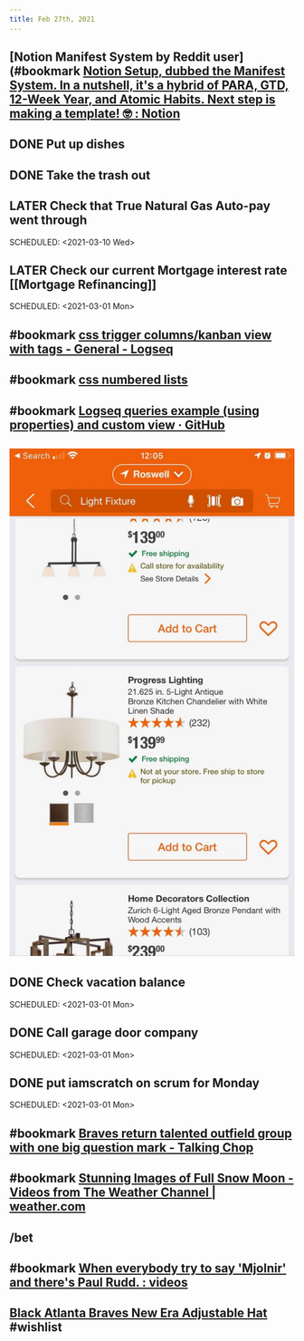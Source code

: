 ```yaml
---
title: Feb 27th, 2021
---
```


## [Notion Manifest System by Reddit user](#bookmark [Notion Setup, dubbed the Manifest System. In a nutshell, it&#x27;s a hybrid of PARA, GTD, 12-Week Year, and Atomic Habits. Next step is making a template! 🤓 : Notion](https://reddit.com/r/Notion/comments/ltde2w/notion_setup_dubbed_the_manifest_system_in_a/)
## DONE Put up dishes
## DONE Take the trash out
## LATER Check that True Natural Gas Auto-pay went through
SCHEDULED: <2021-03-10 Wed>
## LATER Check our current Mortgage interest rate [[Mortgage Refinancing]]
SCHEDULED: <2021-03-01 Mon>
## #bookmark [css trigger columns/kanban view with tags - General - Logseq](https://discuss.logseq.com/t/css-trigger-columns-kanban-view-with-tags/390)
## #bookmark [css numbered lists](https://twitter.com/hrdcrpxxx/status/1363052056324558848?s=21)
## #bookmark [Logseq queries example (using properties) and custom view  · GitHub](https://gist.github.com/tiensonqin/b319e19e6a1ef4659f24bb3b71d3d025)
## ![](./assets/202102271227.jpg)
## DONE Check vacation balance
SCHEDULED: <2021-03-01 Mon>
## DONE Call garage door company
SCHEDULED: <2021-03-01 Mon>
## DONE put iamscratch on scrum for Monday
SCHEDULED: <2021-03-01 Mon>
## #bookmark [Braves return talented outfield group with one big question mark - Talking Chop](https://www.talkingchop.com/2021/2/26/22300838/2021-atlanta-braves-season-preview-outfield-marcell-ozuna-ronald-acuna-jr-cristian-pache)
## #bookmark [Stunning Images of Full Snow Moon - Videos from The Weather Channel | weather.com](https://weather.com/science/space/video/stunning-images-of-full-snow-moon)
## /bet
## #bookmark [When everybody try to say &#x27;Mjolnir&#x27; and there&#x27;s Paul Rudd. : videos](https://reddit.com/r/videos/comments/ltko8z/when_everybody_try_to_say_mjolnir_and_theres_paul/)
## [Black Atlanta Braves New Era Adjustable Hat](https://www.mlbshop.com/atlanta-braves/mens-atlanta-braves-new-era-black-league-9forty-adjustable-hat/t-14884105+p-1451489830320+z-9-948885438?_ref=p-DLP:m-GRID:i-r10c2:po-32) #wishlist
